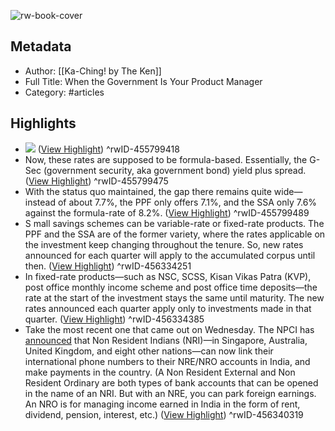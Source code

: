 ![rw-book-cover](https://readwise-assets.s3.amazonaws.com/static/images/article2.74d541386bbf.png)

## Metadata
- Author: [[Ka-Ching! by The Ken]]
- Full Title: When the Government Is Your Product Manager
- Category: #articles

## Highlights
- ![](https://the-ken.com/wp-content/uploads/2023/01/Screenshot-2023-01-11-at-8.45.25-PM.png) ([View Highlight](https://read.readwise.io/read/01gpqw1hsdqnawynz5w5gqk1vz))
^rwID-455799418
- Now, these rates are supposed to be formula-based. Essentially, the G-Sec (government security, aka government bond) yield plus spread. ([View Highlight](https://read.readwise.io/read/01gpqw2ny1p8s63qh5vapsz660))
^rwID-455799475
- With the status quo maintained, the gap there remains quite wide—instead of about 7.7%, the PPF only offers 7.1%, and the SSA only 7.6% against the formula-rate of 8.2%. ([View Highlight](https://read.readwise.io/read/01gpqw34fn0epcr94jtkf6pn3y))
^rwID-455799489
- S mall savings schemes can be variable-rate or fixed-rate products. The PPF and the SSA are of the former variety, where the rates applicable on the investment keep changing throughout the tenure. So, new rates announced for each quarter will apply to the accumulated corpus until then. ([View Highlight](https://read.readwise.io/read/01gpst0r000nr4jk8vcw9m93hz))
^rwID-456334251
- In fixed-rate products—such as NSC, SCSS, Kisan Vikas Patra (KVP), post office monthly income scheme and post office time deposits—the rate at the start of the investment stays the same until maturity. The new rates announced each quarter apply only to investments made in that quarter. ([View Highlight](https://read.readwise.io/read/01gpst0s9298n8kccrbbsy316t))
^rwID-456334385
- Take the most recent one that came out on Wednesday. The NPCI has [announced](https://indianexpress.com/article/technology/nri-upi-on-international-mobile-numbers-list-of-supported-countries-8375685/) that Non Resident Indians (NRI)—in Singapore, Australia, United Kingdom, and eight other nations—can now link their international phone numbers to their NRE/NRO accounts in India, and make payments in the country. (A Non Resident External and Non Resident Ordinary are both types of bank accounts that can be opened in the name of an NRI. But with an NRE, you can park foreign earnings. An NRO is for managing income earned in India in the form of rent, dividend, pension, interest, etc.) ([View Highlight](https://read.readwise.io/read/01gpst55fbnrd5e62we29rf2cy))
^rwID-456340319
